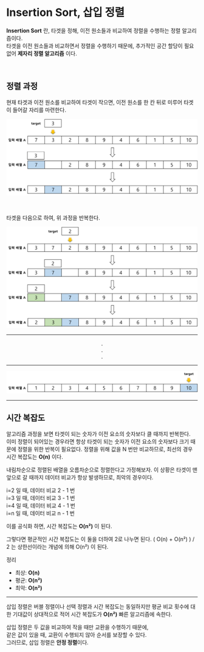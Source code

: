 # Insertion Sort, 삽입 정렬

**Insertion Sort** 란, 타겟을 정해, 이전 원소들과 비교하여 정렬을 수행하는 정렬 알고리즘이다.   
타겟을 이전 원소들과 비교하면서 정렬을 수행하기 때문에, 추가적인 공간 할당이 필요없어 **제자리 정렬 알고리즘** 이다.

<br />

## 정렬 과정
현재 타겟과 이전 원소를 비교하여 타겟이 작으면, 이전 원소를 한 칸 뒤로 미루어 타겟이 들어갈 자리를 마련한다.

![img.png](img/img.png)

<br />

타겟을 다음으로 하여, 위 과정을 반복한다.

![img.png](img/img_2.png)

<hr />

<div style="text-align: center;">
. <br />
. <br />
. <br />
</div>

<hr />

![img_2.png](img/img_10.png)

<hr />

## 시간 복잡도
알고리즘 과정을 보면 타겟이 되는 숫자가 이전 요소의 숫자보다 클 때까지 반복한다.   
이미 정렬이 되어있는 경우라면 항상 타겟이 되는 숫자가 이전 요소의 숫자보다 크기 때문에 정렬을 위한 반복이 필요없다.
정렬을 위해 값을 N 번만 비교하므로, 최선의 경우 시간 복잡도는 **O(n)** 이다.

내림차순으로 정렬된 배열을 오름차순으로 정렬한다고 가정해보자.
이 상황은 타겟이 맨 앞으로 갈 때까지 데이터 비교가 항상 발생하므로, 최악의 경우이다.

i=2 일 때, 데이터 비교 2 - 1 번   
i=3 일 때, 데이터 비교 3 - 1 번   
i=4 일 때, 데이터 비교 4 - 1 번   
i=n 일 때, 데이터 비교 n - 1 번   

이를 공식화 하면, 시간 복잡도는 **O(n²)** 이 된다.

그렇다면 평균적인 시간 복잡도는 이 둘을 더하여 2로 나누면 된다.
( O(n) + O(n²) ) / 2 는 상한선이라는 개념에 의해 O(n²) 이 된다.

정리
- 최상: **O(n)**
- 평균: **O(n²)**
- 최악: **O(n²)**

<hr />

삽입 정렬은 버블 정렬이나 선택 정렬과 시간 복잡도는 동일하지만 평균 비교 횟수에 대한 기대값이 상대적으로 적어 시간 복잡도가 **O(n²)** 빠른 알고리즘에 속한다.

삽입 정렬은 두 값을 비교하여 작을 때만 교환을 수행하기 때문에,   
같은 값이 있을 때, 교환이 수행되지 않아 순서를 보장할 수 있다.   
그러므로, 삽입 정렬은 **안정 정렬**이다.
